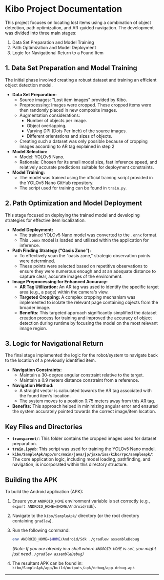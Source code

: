 # Kibo Project Documentation

This project focuses on locating lost items using a combination of object detection, path optimization, and AR-guided navigation. The development was divided into three main stages:

1.  Data Set Preparation and Model Training
2.  Path Optimization and Model Deployment
3.  Logic for Navigational Return to a Found Item

## 1. Data Set Preparation and Model Training

The initial phase involved creating a robust dataset and training an efficient object detection model.

*   **Data Set Preparation:**
    *   Source images: "Lost item images" provided by Kibo.
    *   Preprocessing: Images were cropped. These cropped items were then randomly placed in new composite images.
    *   Augmentation considerations:
        *   Number of objects per image.
        *   Object overlapping.
        *   Varying DPI (Dots Per Inch) of the source images.
        *   Different orientations and sizes of objects.
    *   Creating such a dataset was only possible because of cropping images according to AR tag explained in step 2
*   **Model Selection:**
    *   Model: YOLOv5 Nano.
    *   Rationale: Chosen for its small model size, fast inference speed, and relatively accurate predictions suitable for deployment constraints.
*   **Model Training:**
    *   The model was trained using the official training script provided in the YOLOv5 Nano GitHub repository.
    *   The script used for training can be found in `train.py`.

## 2. Path Optimization and Model Deployment

This stage focused on deploying the trained model and developing strategies for effective item localization.

*   **Model Deployment:**
    *   The trained YOLOv5 Nano model was converted to the `.onnx` format.
    *   This `.onnx` model is loaded and utilized within the application for inference.
*   **Path Finding Strategy ("Oasis Zone"):**
    *   To effectively scan the "oasis zone," strategic observation points were determined.
    *   These points were selected based on repetitive observations to ensure they were numerous enough and at an adequate distance to capture clear, accurate images of the environment.
*   **Image Preprocessing for Enhanced Accuracy:**
    *   **AR Tag Utilization:** An AR tag was used to identify the specific target area (e.g., a page) within the camera's view.
    *   **Targeted Cropping:** A complex cropping mechanism was implemented to isolate the relevant page containing objects from the broader image.
    *   **Benefits:** This targeted approach significantly simplified the dataset creation process for training and improved the accuracy of object detection during runtime by focusing the model on the most relevant image region.

## 3. Logic for Navigational Return

The final stage implemented the logic for the robot/system to navigate back to the location of a previously identified item.

*   **Navigation Constraints:**
    *   Maintain a 30-degree angular constraint relative to the target.
    *   Maintain a 0.9 meters distance constraint from a reference.
*   **Navigation Method:**
    *   A straight vector is calculated towards the AR tag associated with the found item's location.
    *   The system moves to a position 0.75 meters away from this AR tag.
*   **Benefits:** This approach helped in minimizing angular error and ensured the system accurately pointed towards the correct image/item location.

## Key Files and Directories

*   **`transparent/`**: This folder contains the cropped images used for dataset preparation.
*   **`train.ipynb`**: This script was used for training the YOLOv5 Nano model.
*   **`kibo/SampleApk/app/src/main/java/jp/jaxa/iss/kibo/rpc/sampleapk/`**: The core application logic, including model loading, pathfinding, and navigation, is incorporated within this directory structure.

## Building the APK

To build the Android application (APK):

1.  Ensure your `ANDROID_HOME` environment variable is set correctly (e.g., `export ANDROID_HOME=$HOME/Android/Sdk`).
2.  Navigate to the `kibo/SampleApk/` directory (or the root directory containing `gradlew`).
3.  Run the following command:
    ```bash
    env ANDROID_HOME=$HOME/Android/Sdk ./gradlew assembleDebug
    ```
    *(Note: If you are already in a shell where `ANDROID_HOME` is set, you might just need `./gradlew assembleDebug`)*

4.  The resultant APK can be found in:
    `kibo/SampleApk/app/build/outputs/apk/debug/app-debug.apk`

---
